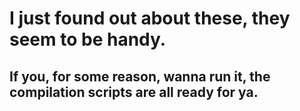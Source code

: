# I just found out about these, they seem to be handy.

## If you, for some reason, wanna run it, the compilation scripts are all ready for ya.